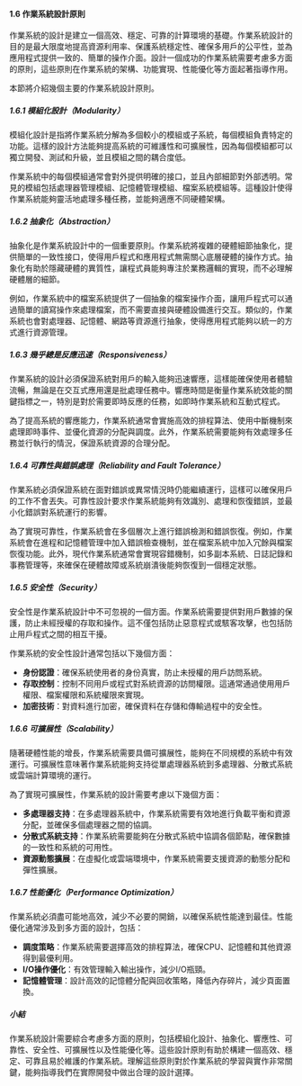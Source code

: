 #### 1.6 作業系統設計原則

作業系統的設計是建立一個高效、穩定、可靠的計算環境的基礎。作業系統設計的目的是最大限度地提高資源利用率、保護系統穩定性、確保多用戶的公平性，並為應用程式提供一致的、簡單的操作介面。設計一個成功的作業系統需要考慮多方面的原則，這些原則在作業系統的架構、功能實現、性能優化等方面起著指導作用。

本節將介紹幾個主要的作業系統設計原則。

##### 1.6.1 模組化設計（Modularity）

模組化設計是指將作業系統分解為多個較小的模組或子系統，每個模組負責特定的功能。這樣的設計方法能夠提高系統的可維護性和可擴展性，因為每個模組都可以獨立開發、測試和升級，並且模組之間的耦合度低。

作業系統中的每個模組通常會對外提供明確的接口，並且內部細節對外部透明。常見的模組包括處理器管理模組、記憶體管理模組、檔案系統模組等。這種設計使得作業系統能夠靈活地處理多種任務，並能夠適應不同硬體架構。

##### 1.6.2 抽象化（Abstraction）

抽象化是作業系統設計中的一個重要原則。作業系統將複雜的硬體細節抽象化，提供簡單的一致性接口，使得用戶程式和應用程式無需關心底層硬體的操作方式。抽象化有助於隱藏硬體的異質性，讓程式員能夠專注於業務邏輯的實現，而不必理解硬體層的細節。

例如，作業系統中的檔案系統提供了一個抽象的檔案操作介面，讓用戶程式可以通過簡單的讀寫操作來處理檔案，而不需要直接與硬體設備進行交互。類似的，作業系統也會對處理器、記憶體、網路等資源進行抽象，使得應用程式能夠以統一的方式進行資源管理。

##### 1.6.3 幾乎總是反應迅速（Responsiveness）

作業系統的設計必須保證系統對用戶的輸入能夠迅速響應，這樣能確保使用者體驗流暢，無論是在交互式應用還是批處理任務中。響應時間是衡量作業系統效能的關鍵指標之一，特別是對於需要即時反應的任務，如即時作業系統和互動式程式。

為了提高系統的響應能力，作業系統通常會實施高效的排程算法、使用中斷機制來處理即時事件、並優化資源的分配與調度。此外，作業系統需要能夠有效處理多任務並行執行的情況，保證系統資源的合理分配。

##### 1.6.4 可靠性與錯誤處理（Reliability and Fault Tolerance）

作業系統必須保證系統在面對錯誤或異常情況時仍能繼續運行，這樣可以確保用戶的工作不會丟失。可靠性設計要求作業系統能夠有效識別、處理和恢復錯誤，並最小化錯誤對系統運行的影響。

為了實現可靠性，作業系統會在多個層次上進行錯誤檢測和錯誤恢復。例如，作業系統會在進程和記憶體管理中加入錯誤檢查機制，並在檔案系統中加入冗餘與檔案恢復功能。此外，現代作業系統通常會實現容錯機制，如多副本系統、日誌記錄和事務管理等，來確保在硬體故障或系統崩潰後能夠恢復到一個穩定狀態。

##### 1.6.5 安全性（Security）

安全性是作業系統設計中不可忽視的一個方面。作業系統需要提供對用戶數據的保護，防止未經授權的存取和操作。這不僅包括防止惡意程式或駭客攻擊，也包括防止用戶程式之間的相互干擾。

作業系統的安全性設計通常包括以下幾個方面：
- **身份認證**：確保系統使用者的身份真實，防止未授權的用戶訪問系統。
- **存取控制**：控制不同用戶或程式對系統資源的訪問權限。這通常通過使用用戶權限、檔案權限和系統權限來實現。
- **加密技術**：對資料進行加密，確保資料在存儲和傳輸過程中的安全性。

##### 1.6.6 可擴展性（Scalability）

隨著硬體性能的增長，作業系統需要具備可擴展性，能夠在不同規模的系統中有效運行。可擴展性意味著作業系統能夠支持從單處理器系統到多處理器、分散式系統或雲端計算環境的運行。

為了實現可擴展性，作業系統的設計需要考慮以下幾個方面：
- **多處理器支持**：在多處理器系統中，作業系統需要有效地進行負載平衡和資源分配，並確保多個處理器之間的協調。
- **分散式系統支持**：作業系統需要能夠在分散式系統中協調各個節點，確保數據的一致性和系統的可用性。
- **資源動態擴展**：在虛擬化或雲端環境中，作業系統需要支援資源的動態分配和彈性擴展。

##### 1.6.7 性能優化（Performance Optimization）

作業系統必須盡可能地高效，減少不必要的開銷，以確保系統性能達到最佳。性能優化通常涉及到多方面的設計，包括：
- **調度策略**：作業系統需要選擇高效的排程算法，確保CPU、記憶體和其他資源得到最優利用。
- **I/O操作優化**：有效管理輸入輸出操作，減少I/O瓶頸。
- **記憶體管理**：設計高效的記憶體分配與回收策略，降低內存碎片，減少頁面置換。

##### 小結

作業系統設計需要綜合考慮多方面的原則，包括模組化設計、抽象化、響應性、可靠性、安全性、可擴展性以及性能優化等。這些設計原則有助於構建一個高效、穩定、可靠且易於維護的作業系統。理解這些原則對於作業系統的學習與實作非常關鍵，能夠指導我們在實際開發中做出合理的設計選擇。